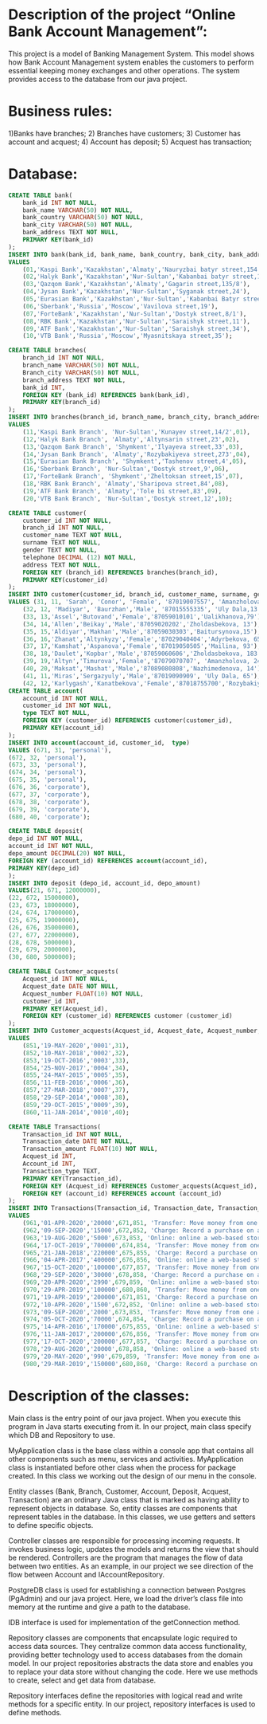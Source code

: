 
# Description of the project “Online Bank Account Management”:

This project is a model of Banking Management System. This model shows how Bank Account Management system enables the customers to perform essential keeping money exchanges and other operations. The system provides access to the database from our java project. 

# Business rules:
 1)Banks have branches; 2) Branches have customers; 3) Customer has account and acquest; 4) Account has deposit; 5) Acquest has transaction;

# Database: 

```sql
CREATE TABLE bank(
    bank_id INT NOT NULL,
    bank_name VARCHAR(50) NOT NULL,
    bank_country VARCHAR(50) NOT NULL,
    bank_city VARCHAR(50) NOT NULL,
    bank_address TEXT NOT NULL,
    PRIMARY KEY(bank_id)
);
INSERT INTO bank(bank_id, bank_name, bank_country, bank_city, bank_address)
VALUES
    (01,'Kaspi Bank','Kazakhstan','Almaty','Nauryzbai batyr street,154'),
    (02,'Halyk Bank','Kazakhstan','Nur-Sultan','Kabanbai batyr street,17'),
    (03,'Qazqom Bank','Kazakhstan','Almaty','Gagarin street,135/8'),
    (04,'Jysan Bank','Kazakhstan','Nur-Sultan','Syganak street,24'),
    (05,'Eurasian Bank','Kazakhstan','Nur-Sultan','Kabanbai Batyr street,30'),
    (06,'Sberbank','Russia','Moscow','Vavilova street,19'),
    (07,'ForteBank','Kazakhstan','Nur-Sultan','Dostyk street,8/1'),
    (08,'RBK Bank','Kazakhstan','Nur-Sultan','Saraishyk street,11'),
    (09,'ATF Bank','Kazakhstan','Nur-Sultan','Saraishyk street,34'),
    (10,'VTB Bank','Russia','Moscow','Myasnitskaya street,35');

CREATE TABLE branches(
    branch_id INT NOT NULL,
    branch_name VARCHAR(50) NOT NULL,
    Branch_city VARCHAR(50) NOT NULL,
    branch_address TEXT NOT NULL,
    bank_id INT,
    FOREIGN KEY (bank_id) REFERENCES bank(bank_id),
    PRIMARY KEY(branch_id)
);
INSERT INTO branches(branch_id, branch_name, branch_city, branch_address, bank_id)
VALUES
    (11,'Kaspi Bank Branch', 'Nur-Sultan','Kunayev street,14/2',01),
    (12,'Halyk Bank Branch', 'Almaty','Altynsarin street,23',02),
    (13,'Qazqom Bank Branch', 'Shymkent','Ilyayeva street,33',03),
    (14,'Jysan Bank Branch', 'Almaty','Rozybakiyeva street,273',04),
    (15,'Eurasian Bank Branch', 'Shymkent','Tashenov street,4',05),
    (16,'Sberbank Branch', 'Nur-Sultan','Dostyk street,9',06),
    (17,'ForteBank Branch', 'Shymkent','Zheltoksan street,15',07),
    (18,'RBK Bank Branch', 'Almaty','Sharipova street,84',08),
    (19,'ATF Bank Branch', 'Almaty','Tole bi street,83',09),
    (20,'VTB Bank Branch', 'Nur-Sultan','Dostyk street,12',10);   

CREATE TABLE customer(
    customer_id INT NOT NULL,
    branch_id INT NOT NULL,
    customer_name TEXT NOT NULL,
    surname TEXT NOT NULL,
    gender TEXT NOT NULL,
    telephone DECIMAL (12) NOT NULL,
    address TEXT NOT NULL,
    FOREIGN KEY (branch_id) REFERENCES branches(branch_id),
    PRIMARY KEY(customer_id)
);
INSERT INTO customer(customer_id, branch_id, customer_name, surname, gender, telephone, address)
VALUES (31, 11, 'Sarah', 'Conor', 'Female', '87019007557', 'Amanzholova,12'),
    (32, 12, 'Madiyar', 'Baurzhan','Male', '87015555335', 'Uly Dala,13'),
    (33, 13,'Assel','Butovand','Female','87059010101','Ualikhanova,79'),
    (34, 14,'Allen','Beikay','Male','87059020202','Zholdasbekova, 13'),
    (35, 15,'Aldiyar','Makhan','Male','87059030303','Baitursynova,15'),
    (36, 16,'Zhanat','Altynkyzy','Female','87029040404','Adyrbekova, 65'),
    (37, 17,'Kamshat','Aspanova','Female','87019050505','Mailina, 93'),
    (38, 18,'Daulet','Kopbar','Male','87059060606','Zholdasbekova, 183'),
    (39, 19,'Altyn','Timurova','Female','87079070707', 'Amanzholova, 24'),
    (40, 20,'Maksat','Mashat','Male','87089080808','Nazhimedenova, 14'),
    (41, 11,'Miras','Sergazyuly','Male','87019090909', 'Uly Dala, 65'),
    (42, 12,'Karlygash','Kanatbekova','Female','87018755700','Rozybakiyeva,146');
CREATE TABLE account(
    account_id INT NOT NULL,
    customer_id INT NOT NULL,
    type TEXT NOT NULL,
    FOREIGN KEY (customer_id) REFERENCES customer(customer_id),
    PRIMARY KEY(account_id)
);
INSERT INTO account(account_id, customer_id,  type)
VALUES (671, 31, 'personal'),
(672, 32, 'personal'),
(673, 33, 'personal'),
(674, 34, 'personal'),
(675, 35, 'personal'),
(676, 36, 'corporate'),
(677, 37, 'corporate'),
(678, 38, 'corporate'),
(679, 39, 'corporate'),
(680, 40, 'corporate');

CREATE TABLE deposit(
depo_id INT NOT NULL,
account_id INT NOT NULL,
depo_amount DECIMAL(20) NOT NULL, 
FOREIGN KEY (account_id) REFERENCES account(account_id),
PRIMARY KEY(depo_id)
);
INSERT INTO deposit (depo_id, account_id, depo_amount)
VALUES(21, 671, 12000000),
(22, 672, 15000000),
(23, 673, 18000000),
(24, 674, 17000000),
(25, 675, 19000000),
(26, 676, 35000000),
(27, 677, 22000000),
(28, 678, 5000000),
(29, 679, 2000000),
(30, 680, 5000000);

CREATE TABLE Customer_acquests(
    Acquest_id INT NOT NULL,
    Acquest_date DATE NOT NULL,
    Acquest_number FLOAT(10) NOT NULL,
    customer_id INT,
    PRIMARY KEY(Acquest_id),
    FOREIGN KEY (customer_id) REFERENCES customer (customer_id)
);
INSERT INTO Customer_acquests(Acquest_id, Acquest_date, Acquest_number, customer_id)
VALUES
    (851,'19-MAY-2020','0001',31),
    (852,'10-MAY-2018','0002',32),
    (853,'19-OCT-2016','0003',33),
    (854,'25-NOV-2017','0004',34),
    (855,'24-MAY-2015','0005',35),
    (856,'11-FEB-2016','0006',36),
    (857,'27-MAR-2018','0007',37),
    (858,'29-SEP-2014','0008',38),
    (859,'29-OCT-2015','0009',39),
    (860,'11-JAN-2014','0010',40);

CREATE TABLE Transactions(
    Transaction_id INT NOT NULL,
    Transaction_date DATE NOT NULL,
    Transaction_amount FLOAT(10) NOT NULL,
    Acquest_id INT,
    Account_id INT,
    Transaction_type TEXT,
    PRIMARY KEY(Transaction_id),
    FOREIGN KEY (Acquest_id) REFERENCES Customer_acquests(Acquest_id),
    FOREIGN KEY (account_id) REFERENCES account (account_id)
);
INSERT INTO Transactions(Transaction_id, Transaction_date, Transaction_amount, Account_id, Acquest_id, Transaction_type)
VALUES
    (961,'01-APR-2020','20000',671,851, 'Transfer: Move money from one account to another'),
    (962,'09-SEP-2020','15000',672,852, 'Charge: Record a purchase on a debit card'),
    (963,'19-AUG-2020','5000',673,853, 'Online: online a web-based store or online banking service'),
    (964,'17-OCT-2019','700000',674,854, 'Transfer: Move money from one account to another'),
    (965,'21-JAN-2018','220000',675,855, 'Charge: Record a purchase on a debit card'),
    (966,'04-APR-2017','400000',676,856, 'Online: online a web-based store or online banking service'),
    (967,'15-OCT-2020','100000',677,857, 'Transfer: Move money from one account to another'),
    (968,'29-SEP-2020','30000',678,858, 'Charge: Record a purchase on a debit card'),
    (969,'20-APR-2020','2990',679,859, 'Online: online a web-based store or online banking service'),
    (970,'29-APR-2019','100000',680,860, 'Transfer: Move money from one account to another'),
    (971,'19-APR-2019','200000',671,851, 'Charge: Record a purchase on a debit card'),
    (972,'10-APR-2020','1500',672,852, 'Online: online a web-based store or online banking service'),
    (973,'09-SEP-2020','2000',673,853, 'Transfer: Move money from one account to another'),
    (974,'05-OCT-2020','70000',674,854, 'Charge: Record a purchase on a debit card'),
    (975,'14-APR-2016','170000',675,855, 'Online: online a web-based store or online banking service'),
    (976,'11-JAN-2017','200000',676,856, 'Transfer: Move money from one account to another'),
    (977,'17-OCT-2020','200000',677,857, 'Charge: Record a purchase on a debit card'),
    (978,'29-AUG-2020','20000',678,858, 'Online: online a web-based store or online banking service'),
    (979,'20-MAY-2020','990',679,859, 'Transfer: Move money from one account to another'),
    (980,'29-MAR-2019','150000',680,860, 'Charge: Record a purchase on a debit card');
```
# Description of the classes:
Main class is the entry point of our java project. When you execute this program in Java starts executing from it. In our project, main class specify which DB and Repository to use. 

MyApplication class is the base class within a console app that contains all other components such as menu, services and activities. MyApplication class is instantiated before other class when the process for package created. In this class we working out the design of our menu in the console.

Entity classes (Bank, Branch, Customer, Account, Deposit, Acquest, Transaction) are an ordinary Java class that is marked as having ability to represent objects in database.
So, entity classes are components that represent tables in the database. 
In this classes, we use getters and setters to define specific objects.

Controller classes are responsible for processing incoming requests. It invokes business logic, updates the models and returns the view that should be rendered. Controllers are the program that manages the flow of data between two entities. As an example, in our project we see direction of the flow between Account and IAccountRepository.

PostgreDB class is used for establishing a connection between Postgres (PgAdmin) and our java project. Here, we load the driver’s class file into memory at the runtime and give a path to the database. 

IDB interface is used for implementation of the getConnection method.

Repository classes are components that encapsulate logic required to access data sources. They centralize common data access functionality, providing better technology used to access databases from the domain model. In our project repositories abstracts the data store and enables you to replace your data store without changing the code. Here we use methods to create, select and get data from database.

Repository interfaces define the repositories with logical read and write methods for a specific entity. In our project, repository interfaces is used to define methods.
